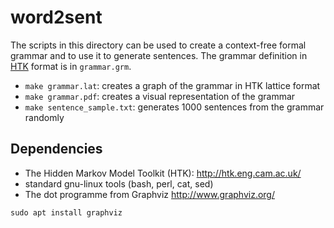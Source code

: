 # word2sent
The scripts in this directory can be used to create a context-free formal grammar and to use it to generate sentences. The grammar definition in [HTK](http://htk.eng.cam.ac.uk/) format is in `grammar.grm`.

* `make grammar.lat`: creates a graph of the grammar in HTK lattice format
* `make grammar.pdf`: creates a visual representation of the grammar
* `make sentence_sample.txt`: generates 1000 sentences from the grammar randomly

## Dependencies
* The Hidden Markov Model Toolkit (HTK): http://htk.eng.cam.ac.uk/
* standard gnu-linux tools (bash, perl, cat, sed)
* The dot programme from Graphviz http://www.graphviz.org/

`sudo apt install graphviz`
